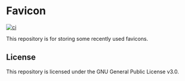 # Favicon
[![ci](https://github.com/ttiimmothy/favicon/actions/workflows/ci.yaml/badge.svg)](https://github.com/ttiimmothy/favicon/actions/workflows/ci.yaml)

This repository is for storing some recently used favicons.

## License

This repository is licensed under the GNU General Public License v3.0.
<!-- ### add something -->